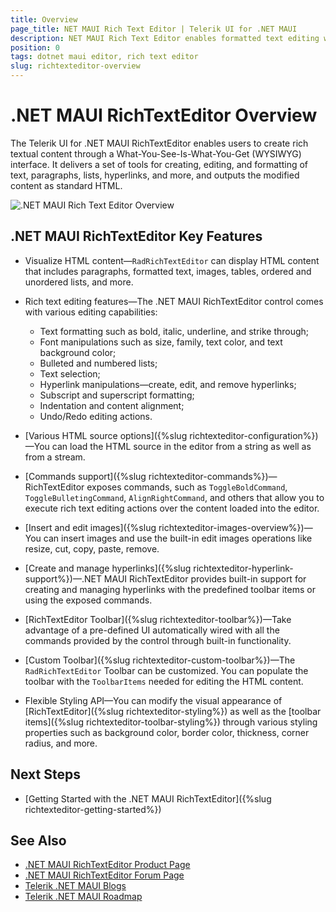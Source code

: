 ```yaml
---
title: Overview
page_title: NET MAUI Rich Text Editor | Telerik UI for .NET MAUI
description: NET MAUI Rich Text Editor enables formatted text editing with support for styling, links, and images in mobile and desktop apps.
position: 0
tags: dotnet maui editor, rich text editor
slug: richtexteditor-overview
---
```


# .NET MAUI RichTextEditor Overview

The Telerik UI for .NET MAUI RichTextEditor enables users to create rich textual content through a What-You-See-Is-What-You-Get (WYSIWYG) interface. It delivers a set of tools for creating, editing, and formatting of text, paragraphs, lists, hyperlinks, and more, and outputs the modified content as standard HTML.

![.NET MAUI Rich Text Editor Overview](images/richtexteditor-overview.png)

## .NET MAUI RichTextEditor Key Features

* Visualize HTML content&mdash;`RadRichTextEditor` can display HTML content that includes paragraphs, formatted text, images, tables, ordered and unordered lists, and more. 

* Rich text editing features&mdash;The .NET MAUI RichTextEditor control comes with various editing capabilities:
	* Text formatting such as bold, italic, underline, and strike through;
	* Font manipulations such as size, family, text color, and text background color;
	* Bulleted and numbered lists;
	* Text selection;
	* Hyperlink manipulations&mdash;create, edit, and remove hyperlinks;
	* Subscript and superscript formatting;
	* Indentation and content alignment;
	* Undo/Redo editing actions.

* [Various HTML source options]({%slug richtexteditor-configuration%})&mdash;You can load the HTML source in the editor from a string as well as from a stream.
* [Commands support]({%slug richtexteditor-commands%})&mdash;RichTextEditor exposes commands, such as `ToggleBoldCommand`, `ToggleBulletingCommand`, `AlignRightCommand`, and others that allow you to execute rich text editing actions over the content loaded into the editor.
* [Insert and edit images]({%slug richtexteditor-images-overview%})&mdash;You can insert images and use the built-in edit images operations like resize, cut, copy, paste, remove.
* [Create and manage hyperlinks]({%slug richtexteditor-hyperlink-support%})&mdash;.NET MAUI RichTextEditor provides built-in support for creating and managing hyperlinks with the predefined toolbar items or using the exposed commands.
* [RichTextEditor Toolbar]({%slug richtexteditor-toolbar%})&mdash;Take advantage of a pre-defined UI automatically wired with all the commands provided by the control through built-in functionality.
* [Custom Toolbar]({%slug richtexteditor-custom-toolbar%})&mdash;The `RadRichTextEditor` Toolbar can be customized. You can populate the toolbar with the `ToolbarItems` needed for editing the HTML content.
* Flexible Styling API&mdash;You can modify the visual appearance of [RichTextEditor]({%slug richtexteditor-styling%}) as well as the [toolbar items]({%slug richtexteditor-toolbar-styling%}) through various styling properties such as background color, border color, thickness, corner radius, and more.

## Next Steps

- [Getting Started with the .NET MAUI RichTextEditor]({%slug richtexteditor-getting-started%})

## See Also

- [.NET MAUI RichTextEditor Product Page](https://www.telerik.com/maui-ui/richtexteditor)
- [.NET MAUI RichTextEditor Forum Page](https://www.telerik.com/forums/maui?tagId=2060)
- [Telerik .NET MAUI Blogs](https://www.telerik.com/blogs/mobile-net-maui)
- [Telerik .NET MAUI Roadmap](https://www.telerik.com/support/whats-new/maui-ui/roadmap)
